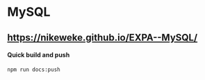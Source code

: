 # MySQL
## https://nikeweke.github.io/EXPA--MySQL/

#### Quick build and push
```
npm run docs:push
```

